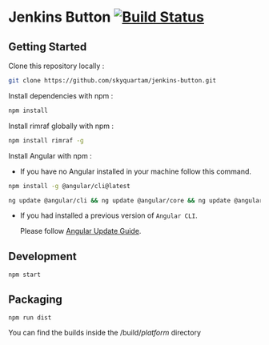 # Jenkins Button [![Build Status](https://travis-ci.com/skyquartam/jenkins-button.svg?branch=master)](https://travis-ci.com/skyquartam/jenkins-button)

## Getting Started

Clone this repository locally :

```bash or cmd
git clone https://github.com/skyquartam/jenkins-button.git
```

Install dependencies with npm :

```bash or cmd
npm install
```

Install rimraf globally with npm :

```bash or cmd
npm install rimraf -g
```

Install Angular with npm :

- If you have no Angular installed in your machine follow this command.

```bash or cmd
npm install -g @angular/cli@latest
```

```bash or cmd
ng update @angular/cli && ng update @angular/core && ng update @angular/material
```

- If you had installed a previous version of `Angular CLI`.

  Please follow [Angular Update Guide](https://update.angular.io/).

## Development

```
npm start
```

## Packaging

```
npm run dist
```

You can find the builds inside the /build/*platform* directory

